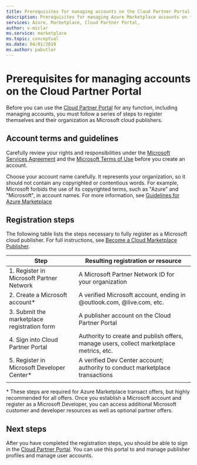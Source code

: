 ```yaml
---
title: Prerequisites for managing accounts on the Cloud Partner Portal | Azure Marketplace 
description: Prerequisites for managing Azure Marketplace accounts on the Cloud Partner Portal.
services: Azure, Marketplace, Cloud Partner Portal, 
author: v-miclar
ms.service: marketplace
ms.topic: conceptual
ms.date: 04/01/2019
ms.author: pabutler
---
```


# Prerequisites for managing accounts on the Cloud Partner Portal 

Before you can use the [Cloud Partner Portal](https://cloudpartner.azure.com/) for any function, including managing accounts, you must follow a series of steps to register themselves and their organization as Microsoft cloud publishers.


## Account terms and guidelines

Carefully review your rights and responsibilities under the [Microsoft Services Agreement](https://www.microsoft.com/servicesagreement) and the [Microsoft Terms of Use](https://www.microsoft.com/en-us/legal/intellectualproperty/copyright/default.aspx) before you create an account.  

Choose your account name carefully.  It represents your organization, so it should not contain any copyrighted or contentious words.  For example, Microsoft forbids the use of its copyrighted terms, such as "Azure" and "Microsoft", in account names.  For more information, see [Guidelines for Azure Marketplace](https://docs.microsoft.com/azure/marketplace/guidelines)


## Registration steps

The following table lists the steps necessary to fully register as a Microsoft cloud publisher.  For full instructions, see [Become a Cloud Marketplace Publisher](https://docs.microsoft.com/azure/marketplace/become-publisher
). 


|                   Step                   |  Resulting registration or resource                     |
|                  ------                  |  -----------------------------------                    |
| 1. Register in Microsoft Partner Network |  A Microsoft Partner Network ID for your organization |
| 2. Create a Microsoft account*           |  A verified Microsoft account, ending in @outlook.com, @live.com, etc. |
| 3. Submit the marketplace registration form | A publisher account on the Cloud Partner Portal      |
| 4. Sign into Cloud Partner Portal        | Authority to create and publish offers, manage users, collect marketplace metrics, etc. |
| 5. Register in Microsoft Developer Center* | A verified Dev Center account; authority to conduct marketplace transactions  |
|   |   |

\* These steps are required for Azure Marketplace transact offers, but highly recommended for all offers.  Once you establish a Microsoft account and register as a Microsoft Developer, you can access additional Microsoft customer and developer resources as well as optional partner offers.  


## Next steps

After you have completed the registration steps, you should be able to sign in the [Cloud Partner Portal](https://cloudpartner.azure.com/).  You can use this portal to and manage publisher profiles and manage user accounts.
